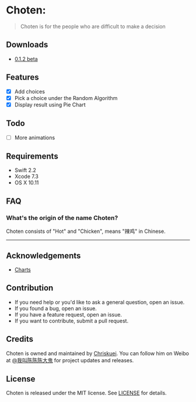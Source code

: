# Choten:

> Choten is for the people who are difficult to make a decision

## Downloads

- [0.1.2 beta](https://github.com/Chriskuei/Choten/releases/download/v0.1.2/Choten.app.zip)

## Features

- [x] Add choices
- [x] Pick a choice under the Random Algorithm
- [x] Display result using Pie Chart

## Todo

- [ ] More animations

## Requirements

- Swift 2.2
- Xcode 7.3
- OS X 10.11

## FAQ

### What's the origin of the name Choten?

Choten consists of "Hot" and "Chicken", means "辣鸡" in Chinese.

---

## Acknowledgements

- [Charts](https://github.com/danielgindi/Charts)

## Contribution

- If you need help or you'd like to ask a general question, open an issue.
- If you found a bug, open an issue.
- If you have a feature request, open an issue.
- If you want to contribute, submit a pull request.

## Credits

Choten is owned and maintained by [Chriskuei](http://github.com/chriskuei). You can follow him on Weibo at [@我叫陈陈陈大鬼](https://weibo.com/chenjiangui) for project updates and releases.

## License

Choten is released under the MIT license. See [LICENSE](LICENSE) for details.
